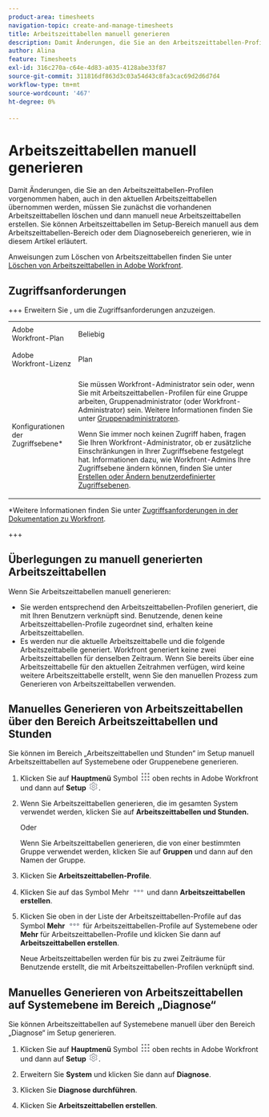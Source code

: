 ```yaml
---
product-area: timesheets
navigation-topic: create-and-manage-timesheets
title: Arbeitszeittabellen manuell generieren
description: Damit Änderungen, die Sie an den Arbeitszeittabellen-Profilen vorgenommen haben, auch in den aktuellen Arbeitszeittabellen übernommen werden, müssen Sie zunächst die vorhandenen Arbeitszeittabellen löschen und dann manuell neue Arbeitszeittabellen erstellen. Sie können Arbeitszeittabellen im Setup-Bereich manuell aus dem Arbeitszeittabellen-Bereich oder dem Diagnosebereich generieren, wie in diesem Artikel erläutert.
author: Alina
feature: Timesheets
exl-id: 316c270a-c64e-4d83-a035-4128abe33f87
source-git-commit: 311816df863d3c03a54d43c8fa3cac69d2d6d7d4
workflow-type: tm+mt
source-wordcount: '467'
ht-degree: 0%

---
```


# Arbeitszeittabellen manuell generieren

Damit Änderungen, die Sie an den Arbeitszeittabellen-Profilen vorgenommen haben, auch in den aktuellen Arbeitszeittabellen übernommen werden, müssen Sie zunächst die vorhandenen Arbeitszeittabellen löschen und dann manuell neue Arbeitszeittabellen erstellen. Sie können Arbeitszeittabellen im Setup-Bereich manuell aus dem Arbeitszeittabellen-Bereich oder dem Diagnosebereich generieren, wie in diesem Artikel erläutert.

Anweisungen zum Löschen von Arbeitszeittabellen finden Sie unter [Löschen von Arbeitszeittabellen in Adobe Workfront](../../timesheets/create-and-manage-timesheets/delete-timesheets.md).

## Zugriffsanforderungen

+++ Erweitern Sie , um die Zugriffsanforderungen anzuzeigen.

<table style="table-layout:auto"> 
 <col> 
 <col> 
 <tbody> 
  <tr> 
   <td role="rowheader">Adobe Workfront-Plan</td> 
   <td> <p>Beliebig</p> </td> 
  </tr> 
  <tr> 
   <td role="rowheader">Adobe Workfront-Lizenz</td> 
   <td> <p>Plan </p> </td> 
  </tr> 
  <tr> 
   <td role="rowheader">Konfigurationen der Zugriffsebene*</td> 
   <td> <p>Sie müssen Workfront-Administrator sein oder, wenn Sie mit Arbeitszeittabellen-Profilen für eine Gruppe arbeiten, Gruppenadministrator (oder Workfront-Administrator) sein. Weitere Informationen finden Sie unter <a href="../../administration-and-setup/manage-groups/group-roles/group-administrators.md" class="MCXref xref">Gruppenadministratoren</a>.</p> <p>Wenn Sie immer noch keinen Zugriff haben, fragen Sie Ihren Workfront-Administrator, ob er zusätzliche Einschränkungen in Ihrer Zugriffsebene festgelegt hat. Informationen dazu, wie Workfront-Admins Ihre Zugriffsebene ändern können, finden Sie unter <a href="../../administration-and-setup/add-users/configure-and-grant-access/create-modify-access-levels.md" class="MCXref xref">Erstellen oder Ändern benutzerdefinierter Zugriffsebenen</a>.</p> </td> 
  </tr> 
 </tbody> 
</table>

*Weitere Informationen finden Sie unter [Zugriffsanforderungen in der Dokumentation zu Workfront](/help/quicksilver/administration-and-setup/add-users/access-levels-and-object-permissions/access-level-requirements-in-documentation.md).

+++

## Überlegungen zu manuell generierten Arbeitszeittabellen

Wenn Sie Arbeitszeittabellen manuell generieren:

* Sie werden entsprechend den Arbeitszeittabellen-Profilen generiert, die mit Ihren Benutzern verknüpft sind. Benutzende, denen keine Arbeitszeittabellen-Profile zugeordnet sind, erhalten keine Arbeitszeittabellen.
* Es werden nur die aktuelle Arbeitszeittabelle und die folgende Arbeitszeittabelle generiert. Workfront generiert keine zwei Arbeitszeittabellen für denselben Zeitraum. Wenn Sie bereits über eine Arbeitszeittabelle für den aktuellen Zeitrahmen verfügen, wird keine weitere Arbeitszeittabelle erstellt, wenn Sie den manuellen Prozess zum Generieren von Arbeitszeittabellen verwenden.

## Manuelles Generieren von Arbeitszeittabellen über den Bereich Arbeitszeittabellen und Stunden

Sie können im Bereich „Arbeitszeittabellen und Stunden“ im Setup manuell Arbeitszeittabellen auf Systemebene oder Gruppenebene generieren.

1. Klicken Sie auf **Hauptmenü** Symbol ![](assets/main-menu-icon.png) oben rechts in Adobe Workfront und dann auf **Setup** ![](assets/gear-icon-settings.png).

1. Wenn Sie Arbeitszeittabellen generieren, die im gesamten System verwendet werden, klicken Sie auf **Arbeitszeittabellen und Stunden.**

   Oder

   Wenn Sie Arbeitszeittabellen generieren, die von einer bestimmten Gruppe verwendet werden, klicken Sie auf **Gruppen** und dann auf den Namen der Gruppe.

1. Klicken Sie **Arbeitszeittabellen-Profile**.
1. Klicken Sie auf das Symbol Mehr ![Mehr](assets/more-icon.png) und dann **Arbeitszeittabellen erstellen**.

1. Klicken Sie oben in der Liste der Arbeitszeittabellen-Profile auf das Symbol **Mehr** ![Mehr](assets/more-icon.png) für Arbeitszeittabellen-Profile auf Systemebene oder **Mehr** für Arbeitszeittabellen-Profile und klicken Sie dann auf **Arbeitszeittabellen erstellen**.

   Neue Arbeitszeittabellen werden für bis zu zwei Zeiträume für Benutzende erstellt, die mit Arbeitszeittabellen-Profilen verknüpft sind.

## Manuelles Generieren von Arbeitszeittabellen auf Systemebene im Bereich „Diagnose“

Sie können Arbeitszeittabellen auf Systemebene manuell über den Bereich „Diagnose“ im Setup generieren.

1. Klicken Sie auf **Hauptmenü** Symbol ![](assets/main-menu-icon.png) oben rechts in Adobe Workfront und dann auf **Setup** ![](assets/gear-icon-settings.png).

1. Erweitern Sie **System** und klicken Sie dann auf **Diagnose**.

1. Klicken Sie **Diagnose durchführen**.
1. Klicken Sie **Arbeitszeittabellen erstellen**.

